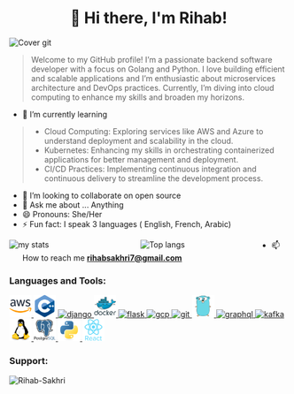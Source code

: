 
<h1 align="center">👋 Hi there, I'm Rihab!</h1>

![Cover git](https://github.com/user-attachments/assets/76ee6541-6764-407b-b95d-70314fb812bf)
                                                                                                                                          

> Welcome to my GitHub profile! I’m a passionate backend software developer
> with a focus on Golang and Python.
I love building efficient and scalable applications
> and I’m enthusiastic about microservices architecture and DevOps practices.
  Currently, I’m diving into cloud computing to enhance my skills and broaden my horizons.

- 🌱 I’m currently learning

> - Cloud Computing: Exploring services like AWS and Azure to understand deployment and scalability in the cloud.
> - Kubernetes: Enhancing my skills in orchestrating containerized applications for better management and deployment.
> - CI/CD Practices: Implementing continuous integration and continuous delivery to streamline the development process.

 - 👯 I’m looking to collaborate on open source
 - 💬 Ask me about ... Anything
 - 😄 Pronouns: She/Her
 - ⚡ Fun fact: I speak 3 languages ( English, French, Arabic)


 

<img alt="my stats" align="left" width="47%" src="https://github-readme-stats.vercel.app/api?username=Rihab-Sakhri&rank_icon=github"/>

<img alt="Top langs" align="left" width="47%" src="https://github-readme-stats.vercel.app/api/top-langs/?username=Rihab-Sakhri&layout=donut"/>


- 📫 How to reach me **rihabsakhri7@gmail.com**


<h3 align="left">Languages and Tools:</h3>
<p align="left"> <a href="https://aws.amazon.com" target="_blank" rel="noreferrer"> <img src="https://raw.githubusercontent.com/devicons/devicon/master/icons/amazonwebservices/amazonwebservices-original-wordmark.svg" alt="aws" width="40" height="40"/> </a> <a href="https://www.w3schools.com/cpp/" target="_blank" rel="noreferrer"> <img src="https://raw.githubusercontent.com/devicons/devicon/master/icons/cplusplus/cplusplus-original.svg" alt="cplusplus" width="40" height="40"/> </a> <a href="https://www.djangoproject.com/" target="_blank" rel="noreferrer"> <img src="https://cdn.worldvectorlogo.com/logos/django.svg" alt="django" width="40" height="40"/> </a> <a href="https://www.docker.com/" target="_blank" rel="noreferrer"> <img src="https://raw.githubusercontent.com/devicons/devicon/master/icons/docker/docker-original-wordmark.svg" alt="docker" width="40" height="40"/> </a> <a href="https://flask.palletsprojects.com/" target="_blank" rel="noreferrer"> <img src="https://www.vectorlogo.zone/logos/pocoo_flask/pocoo_flask-icon.svg" alt="flask" width="40" height="40"/> </a> <a href="https://cloud.google.com" target="_blank" rel="noreferrer"> <img src="https://www.vectorlogo.zone/logos/google_cloud/google_cloud-icon.svg" alt="gcp" width="40" height="40"/> </a> <a href="https://git-scm.com/" target="_blank" rel="noreferrer"> <img src="https://www.vectorlogo.zone/logos/git-scm/git-scm-icon.svg" alt="git" width="40" height="40"/> </a> <a href="https://golang.org" target="_blank" rel="noreferrer"> <img src="https://raw.githubusercontent.com/devicons/devicon/master/icons/go/go-original.svg" alt="go" width="40" height="40"/> </a> <a href="https://graphql.org" target="_blank" rel="noreferrer"> <img src="https://www.vectorlogo.zone/logos/graphql/graphql-icon.svg" alt="graphql" width="40" height="40"/> </a> <a href="https://kafka.apache.org/" target="_blank" rel="noreferrer"> <img src="https://www.vectorlogo.zone/logos/apache_kafka/apache_kafka-icon.svg" alt="kafka" width="40" height="40"/> </a> <a href="https://www.linux.org/" target="_blank" rel="noreferrer"> <img src="https://raw.githubusercontent.com/devicons/devicon/master/icons/linux/linux-original.svg" alt="linux" width="40" height="40"/> </a> <a href="https://www.postgresql.org" target="_blank" rel="noreferrer"> <img src="https://raw.githubusercontent.com/devicons/devicon/master/icons/postgresql/postgresql-original-wordmark.svg" alt="postgresql" width="40" height="40"/> </a> <a href="https://www.python.org" target="_blank" rel="noreferrer"> <img src="https://raw.githubusercontent.com/devicons/devicon/master/icons/python/python-original.svg" alt="python" width="40" height="40"/> </a> <a href="https://reactjs.org/" target="_blank" rel="noreferrer"> <img src="https://raw.githubusercontent.com/devicons/devicon/master/icons/react/react-original-wordmark.svg" alt="react" width="40" height="40"/> </a> </p>

<h3 align="left">Support:</h3>
<p><a href="https://www.buymeacoffee.com/Rihab-Sakhri"> <img align="left" src="https://cdn.buymeacoffee.com/buttons/v2/default-yellow.png" height="50" width="210" alt="Rihab-Sakhri" /></a></p><br><br>












